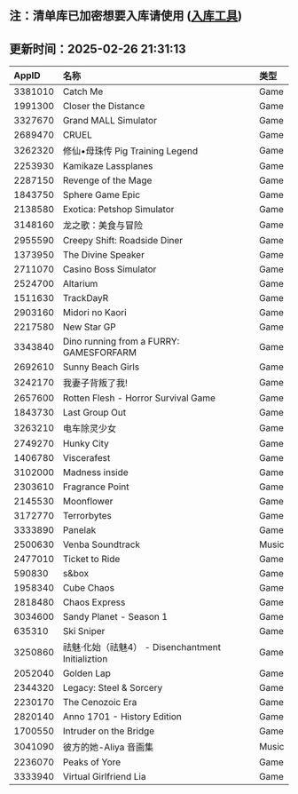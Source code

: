 ## 注：清单库已加密想要入库请使用 ([入库工具](https://github.com/BlankTMing/ManifestAutoUpdate/releases))

## 更新时间：2025-02-26 21:31:13
| AppID | 名称 | 类型  |
| :-------------------- | :----------------------------- | :----------- |
| 3381010 | Catch Me| Game |
| 1991300 | Closer the Distance| Game |
| 3327670 | Grand MALL Simulator| Game |
| 2689470 | CRUEL| Game |
| 3262320 | 修仙•母珠传 Pig Training Legend| Game |
| 2253930 | Kamikaze Lassplanes| Game |
| 2287150 | Revenge of the Mage| Game |
| 1843750 | Sphere Game Epic| Game |
| 2138580 | Exotica: Petshop Simulator| Game |
| 3148160 | 龙之歌：美食与冒险| Game |
| 2955590 | Creepy Shift: Roadside Diner| Game |
| 1373950 | The Divine Speaker| Game |
| 2711070 | Casino Boss Simulator| Game |
| 2524700 | Altarium| Game |
| 1511630 | TrackDayR| Game |
| 2903160 | Midori no Kaori| Game |
| 2217580 | New Star GP| Game |
| 3343840 | Dino running from a FURRY: GAMESFORFARM| Game |
| 2692610 | Sunny Beach Girls| Game |
| 3242170 | 我妻子背叛了我!| Game |
| 2657600 | Rotten Flesh - Horror Survival Game| Game |
| 1843730 | Last Group Out| Game |
| 3263210 | 电车除灵少女| Game |
| 2749270 | Hunky City| Game |
| 1406780 | Viscerafest| Game |
| 3102000 | Madness inside| Game |
| 2303610 | Fragrance Point| Game |
| 2145530 | Moonflower| Game |
| 3172770 | Terrorbytes| Game |
| 3333890 | Panelak| Game |
| 2500630 | Venba Soundtrack| Music |
| 2477010 | Ticket to Ride| Game |
| 590830 | s&box| Game |
| 1958340 | Cube Chaos| Game |
| 2818480 | Chaos Express| Game |
| 3034600 | Sandy Planet - Season 1| Game |
| 635310 | Ski Sniper| Game |
| 3250860 | 祛魅·化始（祛魅4） - Disenchantment Initializtion| Game |
| 2052040 | Golden Lap| Game |
| 2344320 | Legacy: Steel & Sorcery| Game |
| 2230170 | The Cenozoic Era| Game |
| 2820140 | Anno 1701 - History Edition| Game |
| 1700550 | Intruder on the Bridge| Game |
| 3041090 | 彼方的她-Aliya 音画集| Music |
| 2236070 | Peaks of Yore| Game |
| 3333940 | Virtual Girlfriend Lia| Game |
